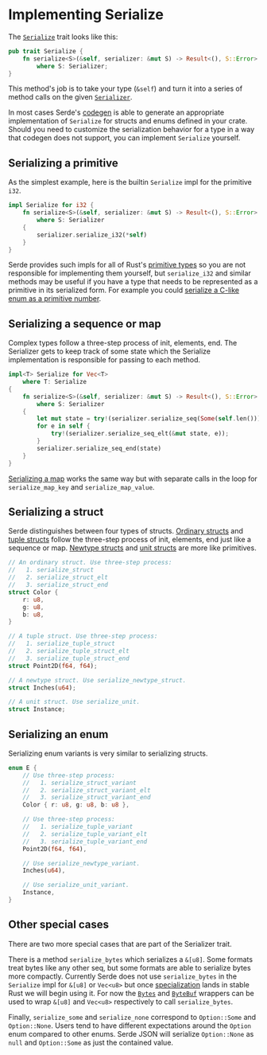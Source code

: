# Implementing Serialize

The [`Serialize`](https://docs.serde.rs/serde/ser/trait.Serialize.html) trait
looks like this:

```rust
pub trait Serialize {
    fn serialize<S>(&self, serializer: &mut S) -> Result<(), S::Error>
        where S: Serializer;
}
```

This method's job is to take your type (`&self`) and turn it into a series of
method calls on the given
[`Serializer`](https://docs.serde.rs/serde/ser/trait.Serializer.html).

In most cases Serde's [codegen](codegen.md) is able to generate an appropriate
implementation of `Serialize` for structs and enums defined in your crate.
Should you need to customize the serialization behavior for a type in a way that
codegen does not support, you can implement `Serialize` yourself.

## Serializing a primitive

As the simplest example, here is the builtin `Serialize` impl for the primitive
`i32`.

```rust
impl Serialize for i32 {
    fn serialize<S>(&self, serializer: &mut S) -> Result<(), S::Error>
        where S: Serializer
    {
        serializer.serialize_i32(*self)
    }
}
```

Serde provides such impls for all of Rust's [primitive
types](https://doc.rust-lang.org/book/primitive-types.html) so you are not
responsible for implementing them yourself, but `serialize_i32` and similar
methods may be useful if you have a type that needs to be represented as a
primitive in its serialized form. For example you could [serialize a C-like enum
as a primitive number](http://localhost:4000/enum-number.html).

## Serializing a sequence or map

Complex types follow a three-step process of init, elements, end. The Serializer
gets to keep track of some state which the Serialize implementation is
responsible for passing to each method.

```rust
impl<T> Serialize for Vec<T>
    where T: Serialize
{
    fn serialize<S>(&self, serializer: &mut S) -> Result<(), S::Error>
        where S: Serializer
    {
        let mut state = try!(serializer.serialize_seq(Some(self.len())));
        for e in self {
            try!(serializer.serialize_seq_elt(&mut state, e));
        }
        serializer.serialize_seq_end(state)
    }
}
```

[Serializing a map](serialize-map.md) works the same way but with separate calls
in the loop for `serialize_map_key` and `serialize_map_value`.

## Serializing a struct

Serde distinguishes between four types of structs. [Ordinary
structs](https://doc.rust-lang.org/book/structs.html) and [tuple
structs](https://doc.rust-lang.org/book/structs.html#tuple-structs) follow the
three-step process of init, elements, end just like a sequence or map. [Newtype
structs](https://doc.rust-lang.org/book/structs.html#tuple-structs) and [unit
structs](https://doc.rust-lang.org/book/structs.html#unit-like-structs) are more
like primitives.

```rust
// An ordinary struct. Use three-step process:
//   1. serialize_struct
//   2. serialize_struct_elt
//   3. serialize_struct_end
struct Color {
    r: u8,
    g: u8,
    b: u8,
}

// A tuple struct. Use three-step process:
//   1. serialize_tuple_struct
//   2. serialize_tuple_struct_elt
//   3. serialize_tuple_struct_end
struct Point2D(f64, f64);

// A newtype struct. Use serialize_newtype_struct.
struct Inches(u64);

// A unit struct. Use serialize_unit.
struct Instance;
```



## Serializing an enum

Serializing enum variants is very similar to serializing structs.

```rust
enum E {
    // Use three-step process:
    //   1. serialize_struct_variant
    //   2. serialize_struct_variant_elt
    //   3. serialize_struct_variant_end
    Color { r: u8, g: u8, b: u8 },

    // Use three-step process:
    //   1. serialize_tuple_variant
    //   2. serialize_tuple_variant_elt
    //   3. serialize_tuple_variant_end
    Point2D(f64, f64),

    // Use serialize_newtype_variant.
    Inches(u64),

    // Use serialize_unit_variant.
    Instance,
}
```

## Other special cases

There are two more special cases that are part of the Serializer trait.

There is a method `serialize_bytes` which serializes a `&[u8]`. Some formats
treat bytes like any other seq, but some formats are able to serialize bytes
more compactly. Currently Serde does not use `serialize_bytes` in the
`Serialize` impl for `&[u8]` or `Vec<u8>` but once
[specialization](https://github.com/rust-lang/rust/issues/31844) lands in stable
Rust we will begin using it. For now the
[`Bytes`](https://docs.serde.rs/serde/bytes/struct.Bytes.html) and
[`ByteBuf`](https://docs.serde.rs/serde/bytes/struct.ByteBuf.html) wrappers can
be used to wrap `&[u8]` and `Vec<u8>` respectively to call `serialize_bytes`.

Finally, `serialize_some` and `serialize_none` correspond to `Option::Some` and
`Option::None`. Users tend to have different expectations around the `Option`
enum compared to other enums. Serde JSON will serialize `Option::None` as `null`
and `Option::Some` as just the contained value.
